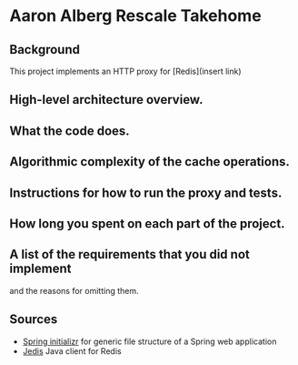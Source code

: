# Aaron Alberg Rescale Takehome

## Background
This project implements an HTTP proxy for [Redis](insert link)

## High-level architecture overview.
## What the code does.
## Algorithmic complexity of the cache operations.
## Instructions for how to run the proxy and tests.
## How long you spent on each part of the project.
## A list of the requirements that you did not implement
and the reasons for omitting them.

## Sources

- [Spring initializr](https://start.spring.io/) for generic file structure of a Spring web application
- [Jedis](https://github.com/redis/jedis) Java client for Redis